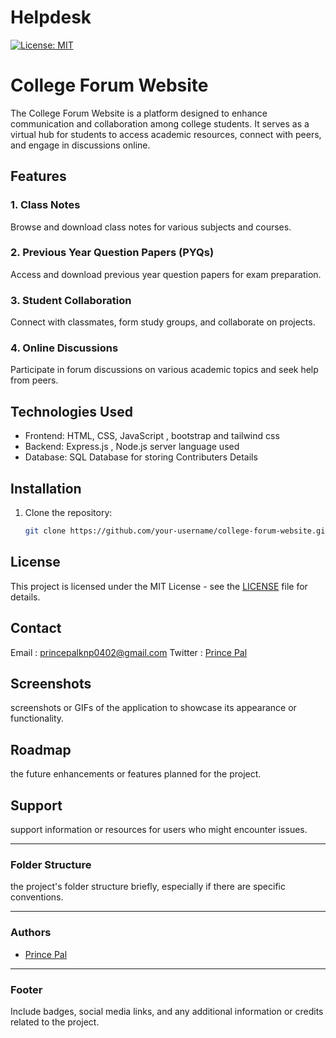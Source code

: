 # Helpdesk

[![License: MIT](https://img.shields.io/badge/License-MIT-yellow.svg)](https://opensource.org/licenses/MIT)

# College Forum Website

The College Forum Website is a platform designed to enhance communication and collaboration among college students. It serves as a virtual hub for students to access academic resources, connect with peers, and engage in discussions online.

## Features

### 1. Class Notes
Browse and download class notes for various subjects and courses.

### 2. Previous Year Question Papers (PYQs)
Access and download previous year question papers for exam preparation.

### 3. Student Collaboration
Connect with classmates, form study groups, and collaborate on projects.

### 4. Online Discussions
Participate in forum discussions on various academic topics and seek help from peers.

## Technologies Used

- Frontend: HTML, CSS, JavaScript , bootstrap and tailwind css
- Backend: Express.js , Node.js server language used
- Database: SQL Database for storing Contributers Details

## Installation

1. Clone the repository:
   ```bash
   git clone https://github.com/your-username/college-forum-website.git

## License

This project is licensed under the MIT License - see the [LICENSE](LICENSE) file for details.


## Contact

Email : [princepalknp0402@gmail.com](princepalknp0402@gmail.com)
Twitter : [Prince Pal](https://twitter.com/princepaul_29_4)

## Screenshots

screenshots or GIFs of the application to showcase its appearance or functionality.

## Roadmap

the future enhancements or features planned for the project.

## Support

support information or resources for users who might encounter issues.

---

### Folder Structure

the project's folder structure briefly, especially if there are specific conventions.

---

### Authors

- [Prince Pal](https://www.linkedin.com/in/theprince29/)

---

### Footer

Include badges, social media links, and any additional information or credits related to the project.

